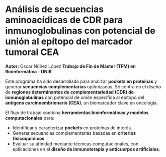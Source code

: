 # Análisis de secuencias aminoacídicas de CDR para inmunoglobulinas con potencial de unión al epítopo del marcador tumoral CEA  

**Autor:** Óscar Núñez López 
**Trabajo de Fin de Máster (TFM) en Bioinformática - UNIR**  

Este programa ha sido desarrollado para analizar **pockets en proteínas** y generar **secuencias complementarias** optimizadas. Se centra en el diseño de **regiones determinantes de complementariedad (CDR) de inmunoglobulinas** con potencial de unión específica al epítopo del **antígeno carcinoembrionario (CEA)**, un biomarcador clave en oncología.  

El flujo de trabajo combina **herramientas bioinformáticas y modelos computacionales** para:  
- Identificar y caracterizar **pockets** en proteínas de interés.  
- Generar secuencias complementarias basadas en **criterios fisicoquímicos**.  
- Evaluar su afinidad mediante técnicas computacionales, con aplicaciones en el **diseño de inmunoterapia y anticuerpos artificiales**.  
